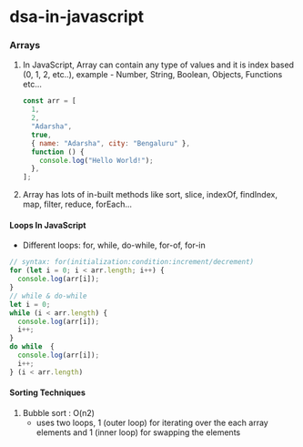 # dsa-in-javascript

### Arrays

1.  In JavaScript, Array can contain any type of values and it is index based (0, 1, 2, etc..), example - Number, String, Boolean, Objects, Functions etc...
    ```javascript
    const arr = [
      1,
      2,
      "Adarsha",
      true,
      { name: "Adarsha", city: "Bengaluru" },
      function () {
        console.log("Hello World!");
      },
    ];
    ```
2.  Array has lots of in-built methods like sort, slice, indexOf, findIndex, map, filter, reduce, forEach...

#### Loops In JavaScript

- Different loops: for, while, do-while, for-of, for-in

```javascript
// syntax: for(initialization:condition:increment/decrement)
for (let i = 0; i < arr.length; i++) {
  console.log(arr[i]);
}
// while & do-while
let i = 0;
while (i < arr.length) {
  console.log(arr[i]);
  i++;
}
do while  {
  console.log(arr[i]);
  i++;
} (i < arr.length)
```

#### Sorting Techniques

1.  Bubble sort : O(n2)
    - uses two loops, 1 (outer loop) for iterating over the each array elements and 1 (inner loop) for swapping the elements

